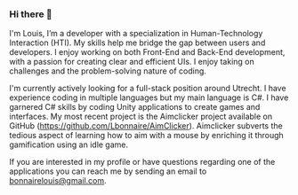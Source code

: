 ### Hi there 👋

I'm Louis, 
I’m a developer with a specialization in Human-Technology Interaction (HTI). My skills help me bridge the gap between users and developers. I enjoy working on both Front-End and Back-End development, with a passion for creating clear and efficient UIs. I enjoy taking on challenges and the problem-solving nature of coding. 

I'm currently actively looking for a full-stack position around Utrecht. I have experience coding in multiple languages but my main language is C#. I have garnered C# skills by coding Unity applications to create games and interfaces. My most recent project is the Aimclicker  project available on GitHub (https://github.com/Lbonnaire/AimClicker). Aimclicker subverts the tedious aspect of learning how to aim with a mouse by enriching it through gamification using an idle game.

If you are interested in my profile or have questions regarding one of the applications you can reach me by sending an email to bonnairelouis@gmail.com.

<!--
**Lbonnaire/Lbonnaire** is a ✨ _special_ ✨ repository because its `README.md` (this file) appears on your GitHub profile.

Here are some ideas to get you started:

- 🔭 I’m currently working on ...
- 🌱 I’m currently learning ...
- 👯 I’m looking to collaborate on ...
- 🤔 I’m looking for help with ...
- 💬 Ask me about ...
- 📫 How to reach me: ...
- 😄 Pronouns: ...
- ⚡ Fun fact: ...
-->
